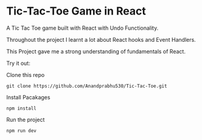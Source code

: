 # Tic-Tac-Toe Game in React

A Tic Tac Toe game built with React with Undo Functionality.

Throughout the project I learnt a lot about React hooks and Event Handlers.

This Project gave me a strong understanding of fundamentals of React.

Try it out:

Clone this repo

```git clone https://github.com/Anandprabhu530/Tic-Tac-Toe.git```

Install Pacakages

```npm install```

Run the project

```npm run dev```
